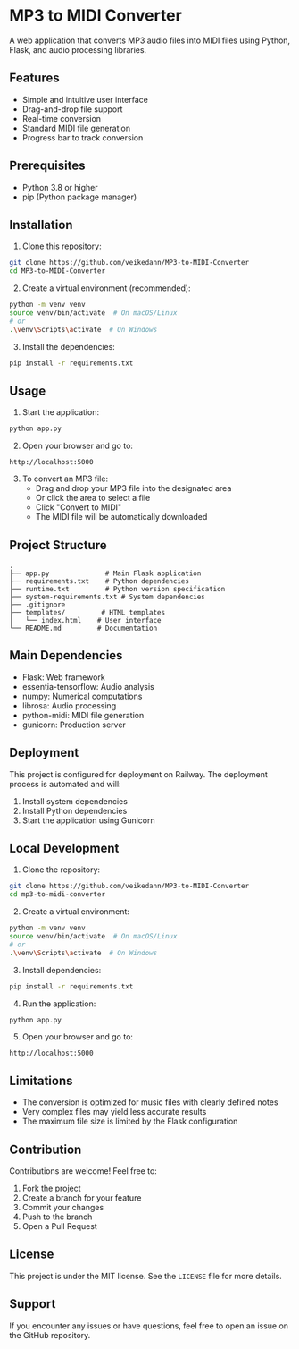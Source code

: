 # MP3 to MIDI Converter

A web application that converts MP3 audio files into MIDI files using Python, Flask, and audio processing libraries.

## Features

- Simple and intuitive user interface
- Drag-and-drop file support
- Real-time conversion
- Standard MIDI file generation
- Progress bar to track conversion

## Prerequisites

- Python 3.8 or higher
- pip (Python package manager)

## Installation

1. Clone this repository:
```bash
git clone https://github.com/veikedann/MP3-to-MIDI-Converter
cd MP3-to-MIDI-Converter
```

2. Create a virtual environment (recommended):
```bash
python -m venv venv
source venv/bin/activate  # On macOS/Linux
# or
.\venv\Scripts\activate  # On Windows
```

3. Install the dependencies:
```bash
pip install -r requirements.txt
```

## Usage

1. Start the application:
```bash
python app.py
```

2. Open your browser and go to:
```
http://localhost:5000
```

3. To convert an MP3 file:
   - Drag and drop your MP3 file into the designated area
   - Or click the area to select a file
   - Click "Convert to MIDI"
   - The MIDI file will be automatically downloaded

## Project Structure

```
.
├── app.py              # Main Flask application
├── requirements.txt    # Python dependencies
├── runtime.txt         # Python version specification
├── system-requirements.txt # System dependencies
├── .gitignore
├── templates/         # HTML templates
│   └── index.html    # User interface
└── README.md         # Documentation
```

## Main Dependencies

- Flask: Web framework
- essentia-tensorflow: Audio analysis
- numpy: Numerical computations
- librosa: Audio processing
- python-midi: MIDI file generation
- gunicorn: Production server

## Deployment

This project is configured for deployment on Railway. The deployment process is automated and will:
1. Install system dependencies
2. Install Python dependencies
3. Start the application using Gunicorn

## Local Development

1. Clone the repository:
```bash
git clone https://github.com/veikedann/MP3-to-MIDI-Converter
cd mp3-to-midi-converter
```

2. Create a virtual environment:
```bash
python -m venv venv
source venv/bin/activate  # On macOS/Linux
# or
.\venv\Scripts\activate  # On Windows
```

3. Install dependencies:
```bash
pip install -r requirements.txt
```

4. Run the application:
```bash
python app.py
```

5. Open your browser and go to:
```
http://localhost:5000
```

## Limitations

- The conversion is optimized for music files with clearly defined notes
- Very complex files may yield less accurate results
- The maximum file size is limited by the Flask configuration

## Contribution

Contributions are welcome! Feel free to:
1. Fork the project
2. Create a branch for your feature
3. Commit your changes
4. Push to the branch
5. Open a Pull Request

## License

This project is under the MIT license. See the `LICENSE` file for more details.

## Support

If you encounter any issues or have questions, feel free to open an issue on the GitHub repository. 